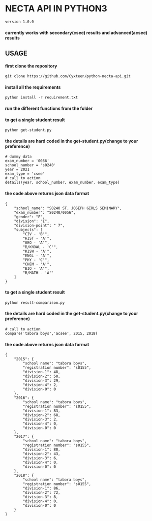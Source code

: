 # NECTA API IN PYTHON3
`version 1.0.0`

#### currently works with secondary(csee) results and advanced(acsee) results

## USAGE
#### first clone the repository
    git clone https://github.com/Cyxteen/python-necta-api.git
    

#### install all the requirements
    python install -r requirement.txt

#### run the different functions from the folder
#### to get a single student result
    python get-student.py
#### the details are hard coded in the get-student.py(change to your preference)
    # dummy data
    exam_number = '0056'
    school_number = 's0240'
    year = 2021
    exam_type = 'csee'
    # call to action
    details(year, school_number, exam_number, exam_type)
#### the code above returns json data format
    {
        "school_name": "S0240 ST. JOSEPH GIRLS SEMINARY",
        "exam_number": "S0240/0056",
        "gender": "F",
        "division": "I",
        "division-point": " 7",
        "subjects": [
            "CIV - 'B'",
            "HIST - 'A'",
            "GEO - 'A'",
            "B/KNOWL - 'C'",
            "KISW - 'A'",
            "ENGL - 'A'",
            "PHY - 'C'",
            "CHEM - 'A'",
            "BIO - 'A'",
            "B/MATH - 'A'"
        ]
    }
#### to get a single student result
    python result-comparison.py
#### the details are hard coded in the get-student.py(change to your preference)
    # call to action
    compare('tabora boys','acsee', 2015, 2018)
#### the code above returns json data format
    {
        "2015": {
            "school name": "tabora boys",
            "registration number": "s0155",
            "division-1": 48,
            "division-2": 50,
            "division-3": 29,
            "division-4": 2,
            "division-0": 0
        },
        "2016": {
            "school name": "tabora boys",
            "registration number": "s0155",
            "division-1": 83,
            "division-2": 68,
            "division-3": 2,
            "division-4": 0,
            "division-0": 0
        },
        "2017": {
            "school name": "tabora boys",
            "registration number": "s0155",
            "division-1": 80,
            "division-2": 43,
            "division-3": 6,
            "division-4": 0,
            "division-0": 0
        },
        "2018": {
            "school name": "tabora boys",
            "registration number": "s0155",
            "division-1": 86,
            "division-2": 72,
            "division-3": 8,
            "division-4": 0,
            "division-0": 0
        }
    }
